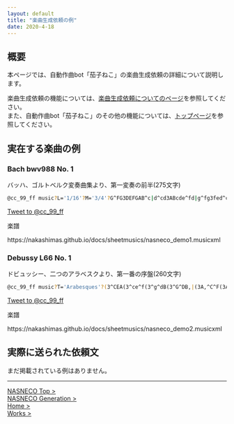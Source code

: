 ```yaml
---
layout: default
title: "楽曲生成依頼の例"
date: 2020-4-18
---
```


## 概要

本ページでは、自動作曲bot「茄子ねこ」の楽曲生成依頼の詳細について説明します。

楽曲生成依頼の機能については、[楽曲生成依頼についてのページ](https://nakashimas.github.io/docs/works/nasneco_generation.html)を参照してください。  
また、自動作曲bot「茄子ねこ」のその他の機能については、[トップページ](https://nakashimas.github.io/docs/works/nasneco.html)を参照してください。

## 実在する楽曲の例

### Bach bwv988 No. 1

バッハ、ゴルトベルク変奏曲集より、第一変奏の前半(275文字)

```sh
@cc_99_ff music?L='1/16'?M='3/4'?G^FG3DEFGAB^c|d^cd3ABcde^fd|g^fg3fed^ceAG|^FED^CDFA,G,^F,A,D,2|z2d=cd2G2B,2d2|z2ede2A2C2e2|z2^fef2d2a2c2|c2B2zGBdgdga|bgdBGBdgbg^fe|ae^cA^FAcea^fed|gdBGEGBdg^fed|^cGE^CA,CEGcedc|d2^F,2F,2A2d2^f2|B2G,2G,2B2e2g2|^ceAG^FAd^fgedc|^fd^cBAG^FED4:|;
```

<a href="https://twitter.com/intent/tweet?screen_name=cc_99_ff&ref_src=twsrc%5Etfw" class="twitter-mention-button" data-show-count="false" data-text="music?L='1/16'?M='3/4'?G^FG3DEFGAB^c|d^cd3ABcde^fd|g^fg3fed^ceAG|^FED^CDFA,G,^F,A,D,2|z2d=cd2G2B,2d2|z2ede2A2C2e2|z2^fef2d2a2c2|c2B2zGBdgdga|bgdBGBdgbg^fe|ae^cA^FAcea^fed|gdBGEGBdg^fed|^cGE^CA,CEGcedc|d2^F,2F,2A2d2^f2|B2G,2G,2B2e2g2|^ceAG^FAd^fgedc|^fd^cBAG^FED4:|;">Tweet to @cc_99_ff</a><script async src="https://platform.twitter.com/widgets.js" charset="utf-8"></script>

楽譜

<div class="verovio-content">https://nakashimas.github.io/docs/sheetmusics/nasneco_demo1.musicxml</div>

### Debussy L66 No. 1

ドビュッシー、二つのアラベスクより、第一番の序盤(260文字)
```sh
@cc_99_ff music?T='Arabesques'?(3^CEA(3^ce^f(3^g^dB(3^G^DB,|(3A,^C^F(3A^c^d(3eB^G(3EB,^G,|z2^c2^f2c2|z2^c2^f2a2|z2a4(3z^g^f|z2(3e^f^c(3eBc(3^GB^F|(3^GEG^D4^C2|B,z(3e^f^c(3eBc(3^GB^F|(3^GEG^D4^C2|(3B,A,B,^C3E^DE|^C2^G4E2|(3^D^CDE3^G^FG|E2^c4(3^AcA|^G2e4(3^cec|^g3^fg3f|^g3^fgf2g|];
```

<a href="https://twitter.com/intent/tweet?screen_name=cc_99_ff&ref_src=twsrc%5Etfw" class="twitter-mention-button" data-show-count="false" data-text="music?T='Arabesques'?(3^CEA(3^ce^f(3^g^dB(3^G^DB,|(3A,^C^F(3A^c^d(3eB^G(3EB,^G,|z2^c2^f2c2|z2^c2^f2a2|z2a4(3z^g^f|z2(3e^f^c(3eBc(3^GB^F|(3^GEG^D4^C2|B,z(3e^f^c(3eBc(3^GB^F|(3^GEG^D4^C2|(3B,A,B,^C3E^DE|^C2^G4E2|(3^D^CDE3^G^FG|E2^c4(3^AcA|^G2e4(3^cec|^g3^fg3f|^g3^fgf2g|];">Tweet to @cc_99_ff</a><script async src="https://platform.twitter.com/widgets.js" charset="utf-8"></script>

楽譜

<div class="verovio-content">https://nakashimas.github.io/docs/sheetmusics/nasneco_demo2.musicxml</div>

## 実際に送られた依頼文

まだ掲載されている例はありません。

<hr>

[NASNECO Top >](https://nakashimas.github.io/docs/works/nasneco.html)  
[NASNECO Generation >](https://nakashimas.github.io/docs/works/nasneco_generation.html)  
[Home >](https://nakashimas.github.io/index.html)  
[Works >](https://nakashimas.github.io/docs/works/works.html)